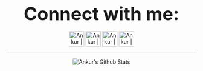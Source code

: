 
<p align="center">
  <b><font size="60">Connect with me:</font></b>
  <br><br>
  <a href="https://www.linkedin.com/in/the-ankur-goswami/"><img alt="Ankur | LinkedIn" width="40px" src="https://img.icons8.com/color/48/000000/linkedin.png" /></a>
  <a href="https://www.instagram.com/the_ankur_goswami/"><img alt="Ankur | Instagram" width="40" src="https://img.icons8.com/fluent/48/000000/instagram-new.png" /></a>
  <a href="mailto:ankurgoswami1401@gmail.com"><img alt="Ankur | Gmail" width="40px" src="https://img.icons8.com/fluent/48/000000/gmail.png" /></a>
  <a href="https://t.me/TheAnkurGoswami"><img alt="Ankur | Telegram" width="40px" src="https://img.icons8.com/color/48/000000/telegram-app--v1.png" /></a>
</p>
<hr>
<p align="center">
<img alt="Ankur's Github Stats" src="https://github-readme-stats.vercel.app/api?username=TheAnkurGoswami&show_icons=true&hide_border=true&include_all_commits=true&count_private=true&hide=contribs,issues&theme=gotham">
</p>
